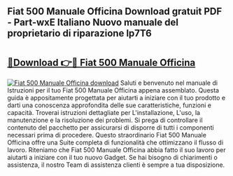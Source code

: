 ## Fiat 500 Manuale Officina Download gratuit PDF - Part-wxE Italiano Nuovo manuale del proprietario di riparazione lp7T6

# <h2><a href="http://dfgjlw.blite.top/?on=Fiat+500+Manuale+Officina">🔗Download 👉🔴 Fiat 500 Manuale Officina</a></h2>

[![Fiat 500 Manuale Officina download](https://i.imgur.com/lujVjoI.png)](http://dfgjlw.blite.top/?on=Fiat+500+Manuale+Officina)
Saluti e benvenuto nel manuale di Istruzioni per il tuo Fiat 500 Manuale Officina appena assemblato. Questa guida è appositamente progettata per aiutarti a iniziare con il tuo prodotto e darti una conoscenza approfondita delle sue caratteristiche, funzioni e capacità. Troverai istruzioni dettagliate per L'installazione, L'uso, la manutenzione e la risoluzione dei problemi. Si prega di controllare il contenuto del pacchetto per assicurarsi di disporre di tutti i componenti necessari prima di procedere. Questo straordinario Fiat 500 Manuale Officina offre una Suite completa di funzionalità che ottimizzano il flusso di lavoro. Riteniamo che Fiat 500 Manuale Officina abbia fatto il suo lavoro per aiutarti a iniziare con il tuo nuovo Gadget. Se hai bisogno di chiarimenti o assistenza, il nostro Team di assistenza clienti è sempre a tua disposizione.
